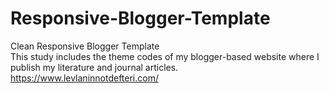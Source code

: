 # Responsive-Blogger-Template
Clean Responsive Blogger Template
<br/>
This study includes the theme codes of my blogger-based website where I publish my literature and journal articles. 
<br/>
https://www.levlaninnotdefteri.com/
